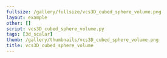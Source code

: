 ```yaml
---
fullsize: /gallery/fullsize/vcs3D_cubed_sphere_volume.png
layout: example
other: []
script: vcs3D_cubed_sphere_volume.py
tags: [3d_scalar]
thumb: /gallery/thumbnails/vcs3D_cubed_sphere_volume.png
title: vcs3D_cubed_sphere_volume
---
```

